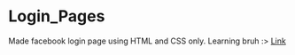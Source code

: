 # Login_Pages
Made facebook login page using HTML and CSS only. Learning bruh :>
<a href="https://smritiid7.github.io/Login_Pages/Facebook/" target="_blank">Link</a>
